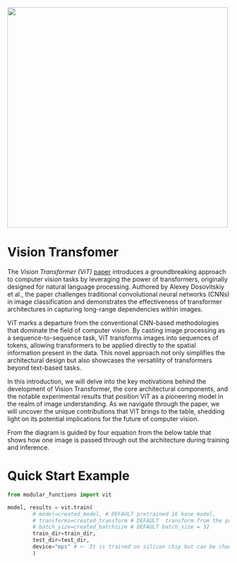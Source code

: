 
<image src="./images/info-readme-architecture.png" alt="" height="500" wight="900"/>

# Vision Transfomer
The *Vision Transformer (ViT)* [paper](https://arxiv.org/abs/2010.11929) introduces a groundbreaking approach to computer vision tasks by leveraging the power of transformers, originally designed for natural language processing. Authored by Alexey Dosovitskiy et al., the paper challenges traditional convolutional neural networks (CNNs) in image classification and demonstrates the effectiveness of transformer architectures in capturing long-range dependencies within images.

ViT marks a departure from the conventional CNN-based methodologies that dominate the field of computer vision. By casting image processing as a sequence-to-sequence task, ViT transforms images into sequences of tokens, allowing transformers to be applied directly to the spatial information present in the data. This novel approach not only simplifies the architectural design but also showcases the versatility of transformers beyond text-based tasks.

In this introduction, we will delve into the key motivations behind the development of Vision Transformer, the core architectural components, and the notable experimental results that position ViT as a pioneering model in the realm of image understanding. As we navigate through the paper, we will uncover the unique contributions that ViT brings to the table, shedding light on its potential implications for the future of computer vision.



From the diagram is guided by four equation from the below table that shows how one image is passed through out the architecture during training and inference.


# Quick Start Example

``` python 
from modular_functions import vit

model, results = vit.train(
        # model=created_model, # DEFAULT pretrained 16 base model,
        # transforms=created_transform # DEFAULT  transform from the pretrained model
        # batch_size=created_batchsize # DEFAULT batch_size = 32
        train_dir=train_dir,
        test_dir=test_dir,
        device="mps" # <- It is trained on silicon chip but can be changed to "gpu" 
        )

```

